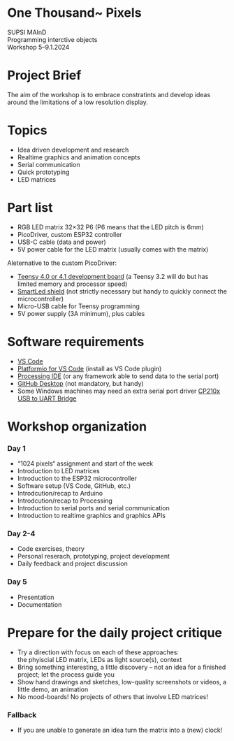 # One Thousand~ Pixels
SUPSI MAInD  
Programming interctive objects  
Workshop 5–9.1.2024

# Project Brief
The aim of the workshop is to embrace constratints and develop ideas around the limitations of a low resolution display. 

# Topics
- Idea driven development and research 
- Realtime graphics and animation concepts 
- Serial communication 
- Quick prototyping 
- LED matrices 

# Part list
- RGB LED matrix 32×32 P6 (P6 means that the LED pitch is 6mm)
- PicoDriver, custom ESP32 controller
- USB-C cable (data and power)
- 5V power cable for the LED matrix (usually comes with the matrix)

Aleternative to the custom PicoDriver:  
- [Teensy 4.0 or 4.1 development board](https://www.pjrc.com/teensy/) (a Teensy 3.2 will do but has limited memory and processor speed)
- [SmartLed shield](https://docs.pixelmatix.com/SmartMatrix/) (not strictly necessary but handy to quickly connect the microcontroller)
- Micro-USB cable for Teensy programming
- 5V power supply (3A minimum), plus cables

# Software requirements
- [VS Code](https://code.visualstudio.com/download)
- [Platformio for VS Code](https://platformio.org) (install as VS Code plugin)
- [Processing IDE](https://www.processing.org/download/) (or any framework able to send data to the serial port)
- [GitHub Desktop](https://desktop.github.com) (not mandatory, but handy)
- Some Windows machines may need an extra serial port driver [CP210x USB to UART Bridge](https://www.silabs.com/developers/usb-to-uart-bridge-vcp-drivers?tab=downloads)  

# Workshop organization

### Day 1  
- “1024 pixels“ assignment and start of the week  
- Introduction to LED matrices  
- Introduction to the ESP32 microcontroller
- Software setup (VS Code, GitHub, etc.)
- Introdcution/recap to Arduino 
- Introdcution/recap to Processing
- Introduction to serial ports and serial communication
- Introduction to realtime graphics and graphics APIs

### Day 2-4
- Code exercises, theory
- Personal reserach, prototyping, project development 
- Daily feedback and project discussion  

### Day 5
- Presentation 
- Documentation 

# Prepare for the daily project critique
- Try a direction with focus on each of these approaches:  
the phyiscial LED matrix, LEDs as light source(s), context
- Bring something interesting, a little discovery – not an idea for a finished project; let the process guide you
- Show hand drawings and sketches, low-quality screenshots or videos, a little demo, an animation  
- No mood-boards! No projects of others that involve LED matrices! 

### Fallback 
- If you are unable to generate an idea turn the matrix into a (new) clock!
